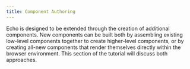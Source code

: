 ```yaml
---
title: Component Authoring
---
```


Echo is designed to be extended through the creation of additional components. New components can be
built both by assembling existing low-level components together to create higher-level components,
or by creating all-new components that render themselves directly within the browser environment.
This section of the tutorial will discuss both approaches.